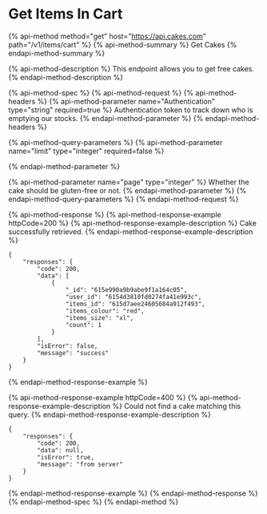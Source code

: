 # Get Items In Cart

{% api-method method="get" host="https://api.cakes.com" path="/v1/items/cart" %}
{% api-method-summary %}
Get Cakes
{% endapi-method-summary %}

{% api-method-description %}
This endpoint allows you to get free cakes.
{% endapi-method-description %}

{% api-method-spec %}
{% api-method-request %}
{% api-method-headers %}
{% api-method-parameter name="Authentication" type="string" required=true %}
Authentication token to track down who is emptying our stocks.
{% endapi-method-parameter %}
{% endapi-method-headers %}

{% api-method-query-parameters %}
{% api-method-parameter name="limit" type="integer" required=false %}

{% endapi-method-parameter %}

{% api-method-parameter name="page" type="integer" %}
Whether the cake should be gluten-free or not.
{% endapi-method-parameter %}
{% endapi-method-query-parameters %}
{% endapi-method-request %}

{% api-method-response %}
{% api-method-response-example httpCode=200 %}
{% api-method-response-example-description %}
Cake successfully retrieved.
{% endapi-method-response-example-description %}

```
{
    "responses": {
        "code": 200,
        "data": [
            {
                "_id": "615e990a9b9abe9f1a164c05",
                "user_id": "6154d3810fd0274fa41e993c",
                "items_id": "615d7aee24605684a912f493",
                "items_colour": "red",
                "items_size": "xl",
                "count": 1
            }
        ],
        "isError": false,
        "message": "success"
    }
}
```
{% endapi-method-response-example %}

{% api-method-response-example httpCode=400 %}
{% api-method-response-example-description %}
Could not find a cake matching this query.
{% endapi-method-response-example-description %}

```
{
    "responses": {
        "code": 200,
        "data": null,
        "isError": true,
        "message": "from server"
    }
}
```
{% endapi-method-response-example %}
{% endapi-method-response %}
{% endapi-method-spec %}
{% endapi-method %}



